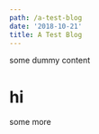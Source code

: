 ```yaml
---
path: /a-test-blog
date: '2018-10-21'
title: A Test Blog
---
```

some dummy content

# hi 

some more
